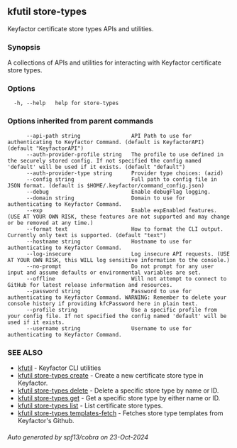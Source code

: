 ## kfutil store-types

Keyfactor certificate store types APIs and utilities.

### Synopsis

A collections of APIs and utilities for interacting with Keyfactor certificate store types.

### Options

```
  -h, --help   help for store-types
```

### Options inherited from parent commands

```
      --api-path string                API Path to use for authenticating to Keyfactor Command. (default is KeyfactorAPI) (default "KeyfactorAPI")
      --auth-provider-profile string   The profile to use defined in the securely stored config. If not specified the config named 'default' will be used if it exists. (default "default")
      --auth-provider-type string      Provider type choices: (azid)
      --config string                  Full path to config file in JSON format. (default is $HOME/.keyfactor/command_config.json)
      --debug                          Enable debugFlag logging.
      --domain string                  Domain to use for authenticating to Keyfactor Command.
      --exp                            Enable expEnabled features. (USE AT YOUR OWN RISK, these features are not supported and may change or be removed at any time.)
      --format text                    How to format the CLI output. Currently only text is supported. (default "text")
      --hostname string                Hostname to use for authenticating to Keyfactor Command.
      --log-insecure                   Log insecure API requests. (USE AT YOUR OWN RISK, this WILL log sensitive information to the console.)
      --no-prompt                      Do not prompt for any user input and assume defaults or environmental variables are set.
      --offline                        Will not attempt to connect to GitHub for latest release information and resources.
      --password string                Password to use for authenticating to Keyfactor Command. WARNING: Remember to delete your console history if providing kfcPassword here in plain text.
      --profile string                 Use a specific profile from your config file. If not specified the config named 'default' will be used if it exists.
      --username string                Username to use for authenticating to Keyfactor Command.
```

### SEE ALSO

* [kfutil](kfutil.md)	 - Keyfactor CLI utilities
* [kfutil store-types create](kfutil_store-types_create.md)	 - Create a new certificate store type in Keyfactor.
* [kfutil store-types delete](kfutil_store-types_delete.md)	 - Delete a specific store type by name or ID.
* [kfutil store-types get](kfutil_store-types_get.md)	 - Get a specific store type by either name or ID.
* [kfutil store-types list](kfutil_store-types_list.md)	 - List certificate store types.
* [kfutil store-types templates-fetch](kfutil_store-types_templates-fetch.md)	 - Fetches store type templates from Keyfactor's Github.

###### Auto generated by spf13/cobra on 23-Oct-2024
